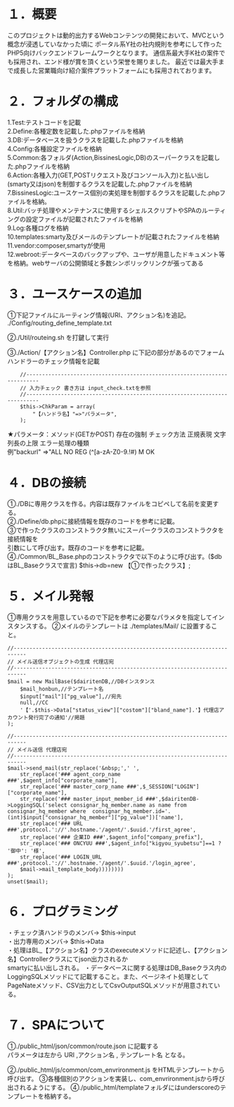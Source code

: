 # １．概要
このプロジェクトは動的出力するWebコンテンツの開発において、MVCという概念が浸透していなかった頃に
ポータル系Y社の社内規則を参考にして作ったPHP5向けバックエンドフレームワークとなります。
通信系最大手K社の案件でも採用され、エンド様が賞を頂くという栄誉を賜りました。
最近では最大手まで成長した営業職向け紹介案件プラットフォームにも採用されております。

# ２．フォルダの構成

1.Test:テストコードを記載  
2.Define:各種定数を記載した.phpファイルを格納  
3.DB:データベースを扱うクラスを記載した.phpファイルを格納  
4.Config:各種設定ファイルを格納  
5.Common:各フォルダ(Action,BissinesLogic,DB)のスーパークラスを記載した.phpファイルを格納  
6.Action:各種入力(GET,POSTリクエスト及びコンソール入力)と払い出し(smarty又はjson)を制御するクラスを記載した.phpファイルを格納  
7.BissinesLogic:ユースケース個別の実処理を制御するクラスを記載した.phpファイルを格納。  
8.Util:バッチ処理やメンテナンスに使用するシェルスクリプトやSPAのルーティングの設定ファイルが記載されたファイルを格納  
9.Log:各種ログを格納  
10.templates:smarty及びメールのテンプレートが記載されたファイルを格納  
11.vendor:composer,smartyが使用  
12.webroot:データベースのバックアップや、ユーザが用意したドキュメント等を格納。webサーバの公開領域と多数シンボリックリンクが張ってある  

# ３．ユースケースの追加  

①下記ファイルにルーティング情報(URI、アクション名)を追記。  
./Config/routing_define_template.txt  

②./Util/routeing.sh を打鍵して実行  

③./Action/【アクション名】Controller.php に下記の部分があるのでフォームハンドラーのチェック情報を記載  

        //--------------------------------------------------------------------------
        // 入力チェック 書き方は input_check.txtを参照
        //--------------------------------------------------------------------------
        $this->ChkParam = array(
            "【ハンドラ名】"=>"パラメータ",
        );
★パラメータ：メソッド(GETかPOST) 存在の強制 チェック方法 正規表現 文字列長の上限 エラー処理の種類  
例"backurl" =>"ALL NO REG (^[a-zA-Z0-9.!#$%&@*+/=:?_{|}-]+$) M OK  

# ４．DBの接続

①./DBに専用クラスを作る。内容は既存ファイルをコピペして名前を変更する。  
②./Define/db.phpに接続情報を既存のコードを参考に記載。  
③で作ったクラスのコンストラクタ無いにスーパークラスのコンストラクタを接続情報を  
引数にして呼び出す。既存のコードを参考に記載。  
④./Common/BL_Base.phpのコンストラクタで以下のように呼び出す。($db はBL_Baseクラスで宣言) 
$this->db=new 【①で作ったクラス】;  
 

# ５．メイル発報
①専用クラスを用意しているので下記を参考に必要なパラメタを指定してインスタンスする。
②メイルのテンプレートは ./templates/Mail/ に設置すること。

    //--------------------------------------------------------------------------
    // メイル送信オブジェクトの生成 代理店宛
    //--------------------------------------------------------------------------
    $mail = new MailBase($dairitenDB,//DBインスタンス
        $mail_honbun,//テンプレート名
        $input["mail"]["pg_value"],//宛先
        null,//CC
        '【'.$this->Data["status_view"]["costom"]["bland_name"].'】代理店アカウント発行完了の通知'//掲題
    );

    //--------------------------------------------------------------------------
    // メイル送信 代理店宛
    //--------------------------------------------------------------------------
    $mail->send_mail(str_replace('&nbsp;',' ',
        str_replace('### agent_corp_name ###',$agent_info["corporate_name"],
        str_replace('### master_corp_name ###',$_SESSION["LOGIN"]["corporate_name"],
        str_replace('### master_input_member_id ###',$dairitenDB->LoggingSQL('select consignar_hq_member.name as name from consignar_hq_member where  consignar_hq_member.id='.(int)$input["consignar_hq_member"]["pg_value"])['name'],
        str_replace('### URL ###',protocol.'://'.hostname.'/agent/'.$uuid.'/first_agree',
        str_replace('### 企業ID ###',$agent_info["company_prefix"],
        str_replace('### ONCYUU ###',$agent_info["kigyou_syubetsu"]==1 ? '御中': '様',
        str_replace('### LOGIN_URL ###',protocol.'://'.hostname.'/agent/'.$uuid.'/login_agree',
        $mail->mail_template_body))))))))
    );
    unset($mail);


# ６．プログラミング
・チェック済ハンドラのメンバ→ $this->input  
・出力専用のメンバ→ $this->Data  
・処理はBL_【アクション名】クラスのexecuteメソッドに記述し、【アクション名】Controllerクラスにてjson出力されるか  
smartyに払い出しされる。
・データベースに関する処理はDB_Baseクラス内のLoggingSQLメソッドにて記載すること。また、ページネイト処理として  
PageNateメソッド、CSV出力としてCsvOutputSQLメソッドが用意されている。


# ７．SPAについて
①./public_html/json/common/route.json に記載する  
パラメータは左から URI ,アクション名 , テンプレート名 となる。  

②./public_html/js/common/com_envrironment.js をHTMLテンプレートから呼び出す。
③各種個別のアクションを実装し、com_envrironment.jsから呼び出されるようにする。
④./public_html/templateフォルダにはunderscoreのテンプレートを格納する。
